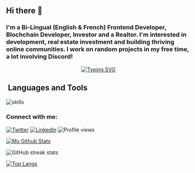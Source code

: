 ## Hi there 👋
### I'm a Bi-Lingual (English & French) Frontend Developer, Blochchain Developer, Investor and a Realtor. I'm interested in development, real estate investment and building thriving online communities. I work on random projects in my free time, a lot involving Discord!

<!--
**Joiejoie1/Joiejoie1** is a ✨ _special_ ✨ repository because its `README.md` (this file) appears on your GitHub profile.

Here are some ideas to get you started:

- 🔭 I’m currently working on ...some React Projects
- 🌱 I’m currently learning ...various programming languages
- 👯 I’m looking to collaborate with other Developers and Content Creators
- 💬 Ask me anything in tech, blockchain and real estate i bet i'll answer
- 📫 How to reach me: ...+2348141953852
- ⚡ Fun fact: I love travelling
-->


<p align="center">
  <a href="https://git.io/typing-svg"><img src="https://readme-typing-svg.herokuapp.com?font=Fira+Code&size=22&pause=1000&width=435&lines=Tomorrow+will+be+better%2C+;and+if+its+not+;I'll+say+it+again+" alt="Typing SVG" /></a>
</p>

## ️ Languages and Tools

![skills](https://skillicons.dev/icons?i=c,html,css,js,mysql,py,vim,md,git,bash,vscode,discord&theme=light)

### Connect with me:
[![Twitter](https://img.shields.io/badge/Twitter-%231DA1F2.svg?&style=flat-square&logo=twitter&logoColor=white)](https://twitter.com/CryptoDivanaija) [![LinkedIn](https://img.shields.io/badge/LinkedIn-%230077B5.svg?&style=flat-square&logo=linkedin&logoColor=white)](https://www.linkedin.com/in/joy-g-a163b7234/) ![Profile views](https://gpvc.arturio.dev/Joiejoie1)

[![My Github Stats](https://github-readme-stats.vercel.app/api?username=Joiejoie1&theme=radical)](https://github.com/Joiejoie1/github-readme-stats)

![GitHub streak stats](https://github-readme-streak-stats.herokuapp.com/?user=Joiejoie1&theme=react) 

[![Top Langs](https://github-readme-stats.vercel.app/api/top-langs/?username=Joiejoie1&layout=compact&theme=dark)](https://github.com/Joiejoie1/github-readme-stats)



